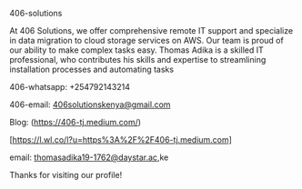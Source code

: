 406-solutions
 
At 406 Solutions, we offer comprehensive remote IT support and specialize in data migration to cloud storage services on AWS. Our team is proud of our ability to make complex tasks easy. Thomas Adika is a skilled IT professional, who contributes his skills and expertise to streamlining installation processes and automating tasks
 
406-whatsapp: +254792143214

406-email: 406solutionskenya@gmail.com

Blog: (https://406-tj.medium.com/)

[https://l.wl.co/l?u=https%3A%2F%2F406-tj.medium.com]
 

email: thomasadika19-1762@daystar.ac,ke

Thanks for visiting our profile!

   
